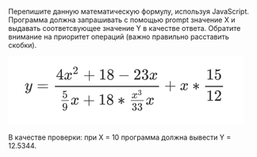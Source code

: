 Перепишите данную математическую формулу, используя JavaScript. Программа должна запрашивать с помощью prompt значение X и выдавать соответсвующее значение Y в качестве ответа. Обратите внимание на приоритет операций (важно правильно расставить скобки).

![формула](formula.png "формула")

В качестве проверки: при X = 10 программа должна вывести Y = 12.5344.